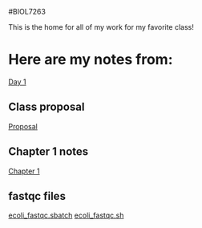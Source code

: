 
#BIOL7263

This is the home for all of my work for my favorite class!

# Here are my notes from:

 [Day 1](https://github.com/Salil1129/Example29Aug24/blob/main/Scripts/template.sbatch.sh)


## Class proposal


[Proposal](https://github.com/Salil1129/BIOL7263/blob/main/class_presentation/Salil%20Jindal's%20Research%20proposal.pdf)

## Chapter 1 notes

 [Chapter 1](https://github.com/Salil1129/BIOL7263/blob/main/Chapter-1.docx)

## fastqc files

[ecoli_fastqc.sbatch](https://github.com/Salil1129/BIOL7263/blob/main/Scripts/fastqc/ecoli_fastqc.sbatch)
[ecoli_fastqc.sh](https://github.com/Salil1129/BIOL7263/blob/main/Scripts/fastqc/ecoli_fastqc.sh)










